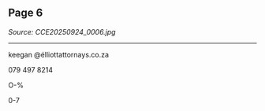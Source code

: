 ## Page 6

*Source: CCE20250924_0006.jpg*

---

keegan @élliottattornays.co.za

079 497 8214

O-%

0-7